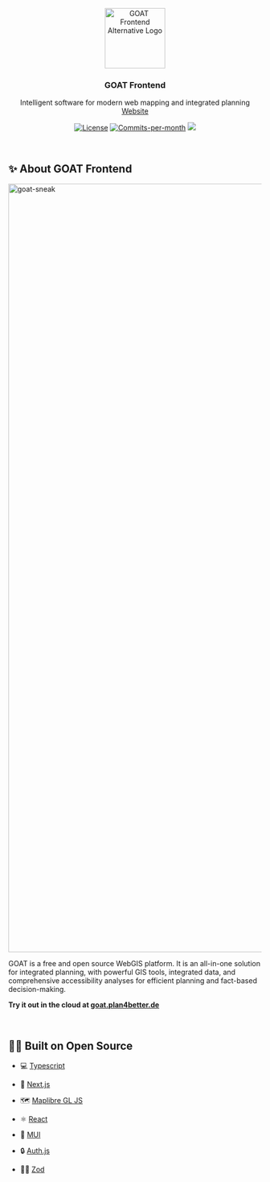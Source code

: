 <div id="top"></div>

<p align="center">
<a href="https://plan4better.de/goat">
<img width="120" alt="GOAT Frontend Alternative Logo" src="https://assets.plan4better.de/img/logo/goat_icon_standard.png">
</a>

<h3 align="center">GOAT Frontend</h3>

<p align="center">
Intelligent software for modern web mapping and integrated planning
<br />
<a href="https://plan4better.de/goat">Website</a>
</p>
</p>


<p align="center">
   <a href="https://github.com/goat-community/goat-frontend/blob/main/LICENSE"><img src="https://img.shields.io/badge/License-AGPL-purple" alt="License"></a>
   <a href="https://github.com/goat-community/goat-frontend/pulse"><img src="https://img.shields.io/github/commit-activity/m/goat-community/goat-frontend" alt="Commits-per-month"></a>
    <a href="https://github.com/goat-community/goat-frontend/issues?q=is:issue+is:open+label:%22%F0%9F%99%8B%F0%9F%8F%BB%E2%80%8D%E2%99%82%EF%B8%8Fhelp+wanted%22"><img src="https://img.shields.io/badge/Help%20Wanted-Contribute-blue"></a>
</p>



<br/>

## ✨ About GOAT Frontend

<img width="1527" alt="goat-sneak" src="https://assets.plan4better.de/img/goat_screenshot.png">

GOAT is a free and open source WebGIS platform. It is an all-in-one solution for integrated planning, with powerful GIS tools, integrated data, and comprehensive accessibility  analyses for efficient planning and fact-based decision-making.

**Try it out in the cloud at [goat.plan4better.de](https://goat.plan4better.de)**

<br/>

## 👨‍💻 Built on Open Source

- 💻 [Typescript](https://www.typescriptlang.org/)

- 🚀 [Next.js](https://nextjs.org/)

- 🗺️ [Maplibre GL JS](https://maplibre.org/)

- ⚛️ [React](https://reactjs.org/)

- 🎨 [MUI](https://mui.com/)

- 🔒 [Auth.js](https://authjs.dev/)

- 🧘‍♂️ [Zod](https://zod.dev/)


